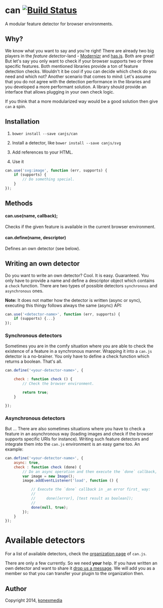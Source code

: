 # can [![Build Status](https://travis-ci.org/canjs/can.svg?branch=master)](https://travis-ci.org/canjs/can)

A modular feature detector for browser environments.

## Why?

We know what you want to say and you're right! There are already two big players in the _feature detector_-land - [Modernizr](http://modernizr.com/) and [has.js](https://github.com/phiggins42/has.js/). Both are great! But let's say you only want to check if your browser supports two or three specific features. Both mentioned libraries provide a ton of feature detection checks. Wouldn't it be cool if you can decide which check do you need and which not? Another scenario that comes to mind: Let's assume that you do not agree with the detection performance in the libraries and you developed a more performant solution. A library should provide an interface that allows plugging in your own check logic.

If you think that a more modularized way would be a good solution then give `can` a spin.

## Installation

1. `bower install --save canjs/can`
2. Install a detector, like `bower install --save canjs/svg`
3. Add references to your HTML.

    <script src="<your-bower-components>/can/can.js"></script>
    <script src="<your-bower-components>/can.svg/can.svg.js"></script>

4. Use it

```javascript
can.use('svg:image', function (err, supports) {
    if (supports) {
        // Do something special.
    }
});
```

## Methods

#### can.use(name, callback);

Checks if the given feature is available in the current browser environment.

#### can.define(name, descriptor)

Defines an own detector (see below).

## Writing an own detector

Do you want to write an own detector? Cool. It is easy. Guaranteed.
You only have to provide a name and define a descriptor object which contains a `check` function. There are two types of possible detectors `synchronous` and `asynchronous` ones.

**Note:** It does not matter how the detector is written (async or sync), executing this thingy follows always the same (async) API:

```javascript
can.use('<detector-name>', function (err, supports) {
    if (supports) {...}
});
```

### Synchronous detectors

Sometimes you are in the comfy situation where you are able to check the existence of a feature in a synchronous manner. Wrapping it into a `can.js` detector is a no-brainer. You only have to define a check function which returns a boolean. That's all.

```javascript
can.define('<your-detector-name>', {

    check : function check () {
        // Check the browser environment.

        return true;
    }

});
```

### Asynchronous detectors

But ... There are also sometimes situations where you have to check a feature in an asynchronous way (loading images and check if the browser supports specific URIs for instance). Writing such feature detectors and integrate them into the `can.js` environment is an easy game too. An example:

```javascript
can.define('<your-detector-name>', {
    async: true,
    check : function check (done) {
        // Do an async operation and then execute the `done` callback, like:
        var image = new Image();
        image.addEventListener('load', function () {

            // Execute the `done` callback in _an error first_ way:
            //
            //     done([error], [test result as boolean]);
            //
            done(null, true);
        });
    }
});
```

# Available detectors

For a list of available detectors, check the [organization page](https://github.com/canjs) of `can.js`.

There are only a few currently. So we need **your** help. If you have written an own detector and want to share it [drop us a message](mailto:info@konexmedia.com). We will add you as a member so that you can transfer your plugin to the organization then.

## Author

Copyright 2014, [konexmedia](http://konexmedia.com)